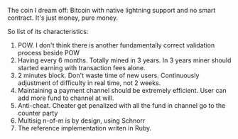 The coin I dream off: Bitcoin with native lightning support and no smart
contract. It's just money, pure money.

So list of its characteristics:

1. POW. I don't think there is another fundamentally correct validation process beside
   POW
2. Having every 6 months. Totally mined in 3 years. In 3 years miner
   should started earning with transaction fees alone.
2. 2 minutes block. Don't waste time of new users. Continuously
   adjustment of difficulty in real time, not 2 weeks.
3. Maintaining a payment channel should be extremely efficient. User can add more fund
   to channel at will.
4. Anti-cheat. Cheater get penalized with all the fund in channel go
   to the counter party
5. Multisig n-of-m is by design, using Schnorr
6. The reference implementation writen in Ruby.
